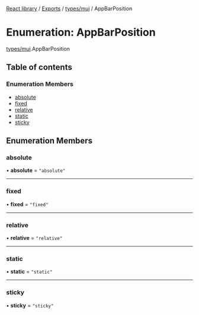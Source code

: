 [React library](../index.md) / [Exports](../modules.md) / [types/mui](../modules/types_mui.md) / AppBarPosition

# Enumeration: AppBarPosition

[types/mui](../modules/types_mui.md).AppBarPosition

## Table of contents

### Enumeration Members

- [absolute](types_mui.AppBarPosition.md#absolute)
- [fixed](types_mui.AppBarPosition.md#fixed)
- [relative](types_mui.AppBarPosition.md#relative)
- [static](types_mui.AppBarPosition.md#static)
- [sticky](types_mui.AppBarPosition.md#sticky)

## Enumeration Members

### absolute

• **absolute** = ``"absolute"``

___

### fixed

• **fixed** = ``"fixed"``

___

### relative

• **relative** = ``"relative"``

___

### static

• **static** = ``"static"``

___

### sticky

• **sticky** = ``"sticky"``
